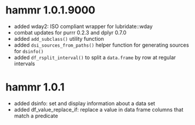 # hammr 1.0.1.9000

* added wday2: ISO compliant wrapper for lubridate::wday
* combat updates for purrr 0.2.3 and dplyr 0.7.0
* added `add_subclass()` utility function
* added `dsi_sources_from_paths()` helper function for generating sources for
  `dsinfo()`
* added `df_rsplit_interval()` to split a `data.frame` by row at regular 
  intervals 

# hammr 1.0.1

* added dsinfo: set and display information about a data set
* added df_value_replace_if: replace a value in data frame columns that match
  a predicate




